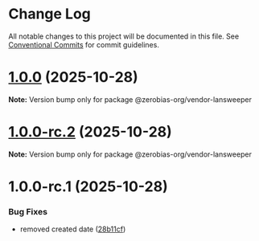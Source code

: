 # Change Log

All notable changes to this project will be documented in this file.
See [Conventional Commits](https://conventionalcommits.org) for commit guidelines.

# [1.0.0](https://github.com/zerobias-org/vendor/compare/@zerobias-org/vendor-lansweeper@1.0.0-rc.2...@zerobias-org/vendor-lansweeper@1.0.0) (2025-10-28)

**Note:** Version bump only for package @zerobias-org/vendor-lansweeper





# [1.0.0-rc.2](https://github.com/zerobias-org/vendor/compare/@zerobias-org/vendor-lansweeper@1.0.0-rc.1...@zerobias-org/vendor-lansweeper@1.0.0-rc.2) (2025-10-28)

**Note:** Version bump only for package @zerobias-org/vendor-lansweeper





# 1.0.0-rc.1 (2025-10-28)


### Bug Fixes

* removed created date ([28b11cf](https://github.com/zerobias-org/vendor/commit/28b11cf2563e9cdadd4b1dc83edd60d2fcd01df0))
